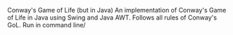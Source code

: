 Conway's Game of Life (but in Java)
An implementation of Conway's Game of Life in Java using Swing and Java AWT.
Follows all rules of Conway's GoL.
Run in command line/
